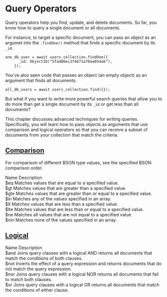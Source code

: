 # Query Operators

Query operators help you find, update, and delete documents. So far, you know how to query a single document or all documents. 

For instance, to target a specific document, you can pass an object as an argumet into the `.findOne()` method that finds a specific document by its `_id`. 

```node
one_db_user = await users_collection.findOne({
      _id: ObjectID("5fa406ec3f4b71a70ae05dab"),
    });
```

You've also seen code that passes an object (an empty object) as an argument that finds all documents. 

```node
all_db_users = await users_collection.find({});
```

But what if you want to write more powerful search queries that allow you to do more than get a single document by its `_id` or get less than all documents? 

This chapter discusses advanced techniques for writing queries. Specifically, you will learn how to pass objects as arguments that use comparison and logical operators so that you can receive a subset of documents from your collection that match the criteria.

## [Comparison](#comparison)

For comparison of different BSON type values, see the specified BSON comparison order.

Name	      Description  
$eq   	Matches values that are equal to a specified value.  
$gt	      Matches values that are greater than a specified value.  
$gte	      Matches values that are greater than or equal to a specified value.  
$in	      Matches any of the values specified in an array.  
$lt	      Matches values that are less than a specified value.  
$lte	      Matches values that are less than or equal to a specified value.  
$ne	      Matches all values that are not equal to a specified value.  
$nin	      Matches none of the values specified in an array.  

## [Logical](#logical)

Name	      Description  
$and	      Joins query clauses with a logical AND returns all documents that match the conditions of both clauses.  
$not	      Inverts the effect of a query expression and returns documents that do not match the query expression.  
$nor	      Joins query clauses with a logical NOR returns all documents that fail to match both clauses.  
$or	      Joins query clauses with a logical OR returns all documents that match the conditions of either clause.  
